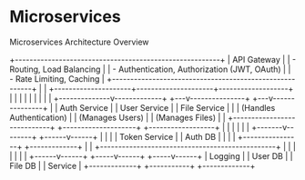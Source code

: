 # Microservices

Microservices Architecture Overview

+--------------------------------------------------------+
|                    API Gateway                         |
|  - Routing, Load Balancing                             |
|  - Authentication, Authorization (JWT, OAuth)          |
|  - Rate Limiting, Caching                              |
+--------------------------------------------------------+
                     |
                     |
+---------------------+---------------------+-------------------+
|                     |                     |                   |
|                     |                     |                   |
|      +--------------v-------------+    +---v---------------+  +---v---------------+
|      |  Auth Service               |    |  User Service      |  |  File Service    |
|      |  (Handles Authentication)   |    |  (Manages Users)   |  |  (Manages Files) |
|      +----------------------------+    +--------------------+  +------------------+
|          |                        |        |                    |
|  +-------v--------+         +------v------+ |                    |
|  |  Token Service |         | Auth DB     | |                    |
|  +----------------+         +-------------+ |                    |
+------------------------------------------------+                  |
                     |                             |                |
                     |                             |                |
              +------v------+                +-----v------+   +-----v------+
              |  Logging    |                |   User DB   |   | File DB   |
              |  Service    |                +-------------+   +-----------+
              +-------------+
